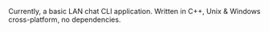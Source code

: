 Currently, a basic LAN chat CLI application.
Written in C++, Unix & Windows cross-platform, no dependencies.